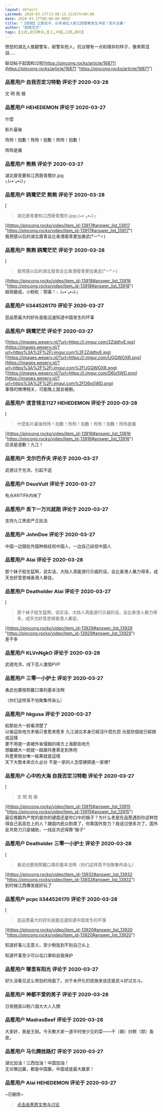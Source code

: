 ```yaml
---
layout: default
Lastmod: 2020-03-27T13:00:13.312675+00:00
date: 2020-03-27T00:00:00.000Z
title: "【视频】江西设卡，众多湖北人和江西警察发生冲突！影片合集"
author: "鸥鹭茫茫"
tags: [公安,武汉肺炎,复工,中国,江西,湖北]
---
```


愤怒的湖北人推翻警车，砸警车抢人，抗议哪有一点和理非的样子，像黑帮混战.....  
  
联动帖子起因和过程[https://pincong.rocks/article/16871](https://pincong.rocks/article/16871 "https://pincong.rocks/article/16871")

            
### 品葱用户 **自我否定习特勒** 评论于 2020-03-28
        
文 明 观 猴
        


            
### 品葱用户 **HEHEDEMON** 评论于 2020-03-27
        
什麼  
  
影片最後  
  
玲玲！抱歉！玲玲！抱歉！玲玲！抱歉！  
  
玲玲是誰
        


            
### 品葱用户 **熊熊** 评论于 2020-03-27
        
湖北廢青要和江西廢青攬炒.jpg  
╮(๑•́ ₃•̀๑)╭
        


            
### 品葱用户 **鸥鹭茫茫 熊熊** 评论于 2020-03-28
        
[

> 湖北廢青要和江西廢青攬炒.jpg╮(๑•́ ₃•̀๑)╭

](https://pincong.rocks/video/item_id-13917#answer_list_13917 "https://pincong.rocks/video/item_id-13917#answer_list_13917")  
我预感以后的湖北廢青会比香港廢青更加勇武(°ー°〃)
        


            
### 品葱用户 **熊熊 鸥鹭茫茫** 评论于 2020-03-28
        
[

> 我预感以后的湖北廢青会比香港廢青更加勇武(°ー°〃)

](https://pincong.rocks/video/item_id-13918#answer_list_13918 "https://pincong.rocks/video/item_id-13918#answer_list_13918")  
結局變成，小粉紅：鄂毒！╮(๑•́ ₃•̀๑)╭
        


            
### 品葱用户 **li344526170** 评论于 2020-03-27
        
逛品葱最大的好处是能迅速知道中国发生的坏事
        


            
### 品葱用户 **鸥鹭茫茫** 评论于 2020-03-27
        
![https://images.weserv.nl/?url=https://i.imgur.com/2ZddhyE.jpg](https://images.weserv.nl/?url=https%3A%2F%2Fi.imgur.com%2F2ZddhyE.jpg)  
![https://images.weserv.nl/?url=https://i.imgur.com/UGQWGXR.png](https://images.weserv.nl/?url=https%3A%2F%2Fi.imgur.com%2FUGQWGXR.png)  
![https://images.weserv.nl/?url=https://i.imgur.com/D6ix5WD.png](https://images.weserv.nl/?url=https%3A%2F%2Fi.imgur.com%2FD6ix5WD.png)  
事情的微博相关，可能晚上就会被删。
        


            
### 品葱用户 **谎言领主1127 HEHEDEMON** 评论于 2020-03-28
        
[

> 什麼影片最後玲玲！抱歉！玲玲！抱歉！玲玲！抱歉！玲玲是誰 

](https://pincong.rocks/video/item_id-13916#answer_list_13916 "https://pincong.rocks/video/item_id-13916#answer_list_13916")  
应该是道歉！九江！
        


            
### 品葱用户 **戈尔巴乔夫** 评论于 2020-03-27
        
武德过于充沛，引起不适
        


            
### 品葱用户 **DeusVult** 评论于 2020-03-27
        
有点ANTIFA内味了
        


            
### 品葱用户 **丢下一万元就跑** 评论于 2020-03-27
        
支持九江黑皮严正执法
        


            
### 品葱用户 **JohnDoe** 评论于 2020-03-27
        
中国一边狠批外国种族歧视中国人，一边自己歧视中国人
        


            
### 品葱用户 **Alai** 评论于 2020-03-28
        
那个妹子挺生猛啊，说实话，大陆人真能游行示威的话，会比香港人暴力得多，成天也好意思喊香港人暴徒。
        


            
### 品葱用户 **Deatholder Alai** 评论于 2020-03-27
        
[

> 那个妹子挺生猛啊，说实话，大陆人真能游行示威的话，会比香港人暴力得多，成天也好意思喊香港人暴徒。

](https://pincong.rocks/video/item_id-13929#answer_list_13929 "https://pincong.rocks/video/item_id-13929#answer_list_13929")  
差不多
        


            
### 品葱用户 **KLVnNgkO** 评论于 2020-03-28
        
武德充沛，线下百人激情PVP
        


            
### 品葱用户 **三零一小护士** 评论于 2020-03-27
        
勇武也要按照戴口罩的基本法啊  
  
（你们这样真不怕聚集传染么）
        


            
### 品葱用户 **hkgusa** 评论于 2020-03-27
        
給那些大一統看清楚了  
以後這些地方矛盾只會愈來愈多 九江湖北本身已經沒什麼仇怨 光是防個疫已經搞成這樣  
更不用提一直被外省侵蝕的南方上海那些地方  
想繼續大一統就一路跟共產黨走到黑吧  
共產黨倒台唯一結果就是這樣  
天下大勢本來合久必分 不是一家的人怎麼硬擠進一家裡?
        


            
### 品葱用户 **心中的大海 自我否定习特勒** 评论于 2020-03-27
        
[

> 文 明 观 猴

](https://pincong.rocks/video/item_id-13915#answer_list_13915 "https://pincong.rocks/video/item_id-13915#answer_list_13915")  
最后推翻共产党的是你的键盘还是你口中的猴子？为什么老是在品葱遇到你这种觉得自己高高在上的人？跟国内民众割席了，你靠国外势力？我说过很多次了，国外反共势力只是辅助，一线反共还得靠“猴子”
        


            
### 品葱用户 **Deatholder 三零一小护士** 评论于 2020-03-28
        
[

> 勇武也要按照戴口罩的基本法啊（你们这样真不怕聚集传染么）

](https://pincong.rocks/video/item_id-13932#answer_list_13932 "https://pincong.rocks/video/item_id-13932#answer_list_13932")  
到时候江西爆发就好玩了
        


            
### 品葱用户 **pcpc li344526170** 评论于 2020-03-28
        
[

> 逛品葱最大的好处是能迅速知道中国发生的坏事

](https://pincong.rocks/video/item_id-13920#answer_list_13920 "https://pincong.rocks/video/item_id-13920#answer_list_13920")  
  
  
知道好事儿无意义，至少剩饭到不到自己头上  
  
知道坏事至少可以屯口罩和自我保护
        


            
### 品葱用户 **哪里有阳光** 评论于 2020-03-27
        
好久没看见这么带劲的场面了。对于未开化的民族来说还是武斗好过文斗。
        


            
### 品葱用户 **神都不爱的男子** 评论于 2020-03-28
        
日夜翹首以盼八個大大人入關
        


            
### 品葱用户 **MadrasBeef** 评论于 2020-03-28
        
大家好，我是王刚。今天教大家一道平时很少见的菜——干（赣）炒鳄（鄂）鱼皮。
        


            
### 品葱用户 **马化腾挂路灯** 评论于 2020-03-27
        
湖北加油！江西加油！中国加油！  
无论哪边赢，都是中国赢，中国或是最大赢家！
        


            
### 品葱用户 **Alai HEHEDEMON** 评论于 2020-03-27
        
~已删除~
        






> [点击品葱原文参与讨论](https://pincong.rocks/video/1619)

